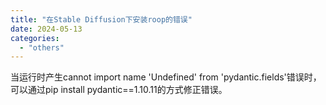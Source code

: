 ```yaml
---
title: "在Stable Diffusion下安装roop的错误"
date: 2024-05-13
categories: 
  - "others"
---
```


当运行时产生cannot import name 'Undefined' from 'pydantic.fields'错误时，可以通过pip install pydantic==1.10.11的方式修正错误。
